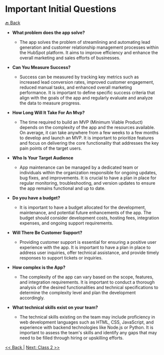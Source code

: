 # Important Initial Questions

[🔙 Back](../../README.md)

- **What problem does the app solve?**
  - The app solves the problem of streamlining and automating lead generation and customer relationship management processes within the HubSpot platform. It aims to improve efficiency and enhance the overall marketing and sales efforts of businesses.

- **Can You Measure Success?**
  - Success can be measured by tracking key metrics such as increased lead conversion rates, improved customer engagement, reduced manual tasks, and enhanced overall marketing performance. It is important to define specific success criteria that align with the goals of the app and regularly evaluate and analyze the data to measure progress.
  
- **How Long Will It Take For An Mvp?**
  - The time required to build an MVP (Minimum Viable Product) depends on the complexity of the app and the resources available. On average, it can take anywhere from a few weeks to a few months to develop and launch an MVP. It is important to prioritize features and focus on delivering the core functionality that addresses the key pain points of the target users.
- **Who Is Your Target Audience**
  - App maintenance can be managed by a dedicated team or individuals within the organization responsible for ongoing updates, bug fixes, and improvements. It is crucial to have a plan in place for regular monitoring, troubleshooting, and version updates to ensure the app remains functional and up to date.


- **Do you have a budget?**
  - It is important to have a budget allocated for the development, maintenance, and potential future enhancements of the app. The budget should consider development costs, hosting fees, integration expenses, and ongoing support requirements.
- **Will There Be Customer Support?**
  - Providing customer support is essential for ensuring a positive user experience with the app. It is important to have a plan in place to address user inquiries, offer technical assistance, and provide timely responses to support tickets or inquiries.

- **How complex is the App?**
  - The complexity of the app can vary based on the scope, features, and integration requirements. It is important to conduct a thorough analysis of the desired functionalities and technical specifications to determine the complexity level and plan the development accordingly.
 
- **What technical skills exist on your team?**
  - The technical skills existing on the team may include proficiency in web development languages such as HTML, CSS, JavaScript, and experience with backend technologies like Node.js or Python. It is important to assess the team's skills and identify any gaps that may need to be filled through hiring or upskilling efforts.

[<< Back ](../../README.md) | [Next: Class 2 >>](../02_Class/02_Class.md)